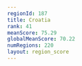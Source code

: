 ```yaml
---
regionId: 187
title: Croatia
rank: 41
meanScore: 75.29
globalMeanScore: 70.22
numRegions: 220
layout: region_score
---
```

